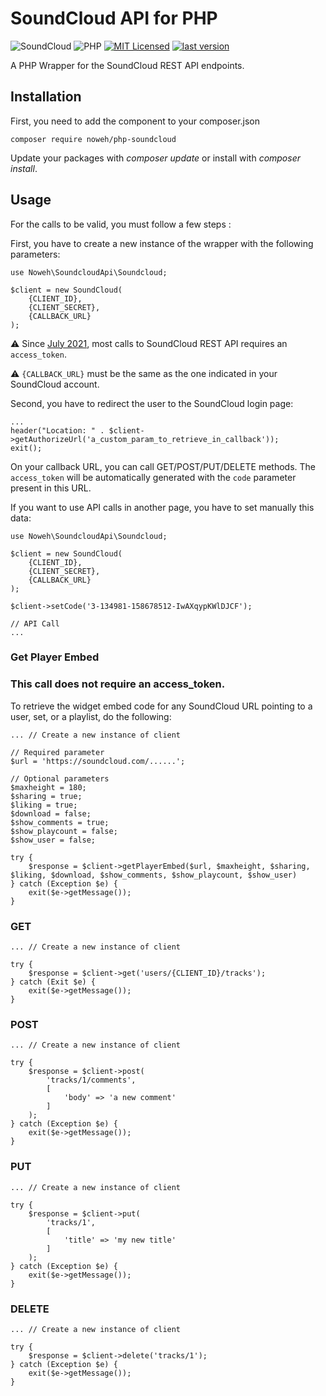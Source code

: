 # SoundCloud API for PHP

![SoundCloud](https://img.shields.io/static/v1?style=flat-square&message=SoundCloud&color=FF3300&logo=SoundCloud&logoColor=FFFFFF&label=)
![PHP](https://img.shields.io/badge/PHP-v7.3-828cb7.svg?style=flat-square&logo=php)
[![MIT Licensed](https://img.shields.io/github/license/noweh/php-soundcloud)](licence.md)
[![last version](https://img.shields.io/packagist/v/noweh/php-soundcloud)](https://packagist.org/packages/noweh/php-soundcloud)

A PHP Wrapper for the SoundCloud REST API endpoints.

## Installation
First, you need to add the component to your composer.json
```
composer require noweh/php-soundcloud
```
Update your packages with *composer update* or install with *composer install*.

## Usage

For the calls to be valid, you must follow a few steps :


First, you have to create a new instance of the wrapper with the following parameters:

```
use Noweh\SoundcloudApi\Soundcloud;

$client = new SoundCloud(
    {CLIENT_ID},
    {CLIENT_SECRET},
    {CALLBACK_URL}
);
```

⚠️ Since [July 2021](https://developers.soundcloud.com/blog/security-updates-api), most calls to SoundCloud REST API requires an `access_token`.

⚠️ `{CALLBACK_URL}` must be the same as the one indicated in your SoundCloud account.

Second, you have to redirect the user to the SoundCloud login page:
```
...
header("Location: " . $client->getAuthorizeUrl('a_custom_param_to_retrieve_in_callback'));
exit();
```

On your callback URL, you can call GET/POST/PUT/DELETE methods. The `access_token` will be automatically generated with the `code` parameter present in this URL.

If you want to use API calls in another page, you have to set manually this data:
```
use Noweh\SoundcloudApi\Soundcloud;

$client = new SoundCloud(
    {CLIENT_ID},
    {CLIENT_SECRET},
    {CALLBACK_URL}
);

$client->setCode('3-134981-158678512-IwAXqypKWlDJCF');

// API Call
...
```


### Get Player Embed
### This call does not require an access_token.

To retrieve the widget embed code for any SoundCloud URL pointing to a user, set, or a playlist, do the following:
```
... // Create a new instance of client

// Required parameter
$url = 'https://soundcloud.com/......';

// Optional parameters
$maxheight = 180;
$sharing = true;
$liking = true;
$download = false;
$show_comments = true;
$show_playcount = false;
$show_user = false;

try {
    $response = $client->getPlayerEmbed($url, $maxheight, $sharing, $liking, $download, $show_comments, $show_playcount, $show_user)
} catch (Exception $e) {
    exit($e->getMessage());
}
```

### GET
```
... // Create a new instance of client

try {
    $response = $client->get('users/{CLIENT_ID}/tracks');
} catch (Exit $e) {
    exit($e->getMessage());
}
```

### POST
```
... // Create a new instance of client

try {
    $response = $client->post(
        'tracks/1/comments',
        [
            'body' => 'a new comment'
        ]
    );
} catch (Exception $e) {
    exit($e->getMessage());
}
```

### PUT
```
... // Create a new instance of client

try {
    $response = $client->put(
        'tracks/1',
        [
            'title' => 'my new title'
        ]
    );
} catch (Exception $e) {
    exit($e->getMessage());
}
```

### DELETE
```
... // Create a new instance of client

try {
    $response = $client->delete('tracks/1');
} catch (Exception $e) {
    exit($e->getMessage());
}
```
